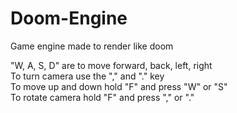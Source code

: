 # Doom-Engine
Game engine made to render like doom


"W, A, S, D" are to move forward, back, left, right                                   
To turn camera use the "," and "." key                                    
To move up and down hold "F" and press "W" or "S"                                    
To rotate camera hold "F" and press "," or "."                                    
